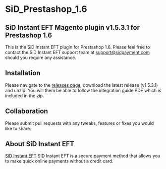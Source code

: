# SiD_Prestashop_1.6
## SiD Instant EFT Magento plugin v1.5.3.1 for Prestashop 1.6

This is the SiD Instant EFT plugin for Prestashop 1.6. Please feel free to contact the SiD Instant EFT support team at support@sidpayment.com should you require any assistance.

## Installation

Please navigate to the [releases page](https://github.com/SiD-Instant-EFT/SiD_Prestashop_1.6/releases), download the latest release (v1.5.3.1) and unzip. You will them be able to follow the integration guide PDF which is included in the zip.

## Collaboration

Please submit pull requests with any tweaks, features or fixes you would like to share.

## About SiD Instant EFT

[SiD Instant EFT](https://sidpayment.com/) SID Instant EFT is a secure payment method that allows you to make quick online payments without a credit card.
